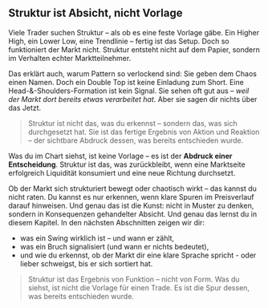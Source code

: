 ## Struktur ist Absicht, nicht Vorlage

Viele Trader suchen Struktur – als ob es eine feste Vorlage gäbe. Ein Higher High, ein Lower Low, eine Trendlinie – fertig ist das Setup. Doch so funktioniert der Markt nicht. Struktur entsteht nicht auf dem Papier, sondern im Verhalten echter Marktteilnehmer.

Das erklärt auch, warum Pattern so verlockend sind: Sie geben dem Chaos einen Namen. Doch ein Double Top ist keine Einladung zum Short. Eine Head-&-Shoulders-Formation ist kein Signal. Sie sehen oft gut aus – _weil der Markt dort bereits etwas verarbeitet hat_. Aber sie sagen dir nichts über das Jetzt.

> Struktur ist nicht das, was du erkennst – sondern das, was sich durchgesetzt hat. Sie ist das fertige Ergebnis von Aktion und Reaktion – der sichtbare Abdruck dessen, was bereits entschieden wurde.

Was du im Chart siehst, ist keine Vorlage – es ist der **Abdruck einer Entscheidung**. Struktur ist das, was zurückbleibt, wenn eine Marktseite erfolgreich Liquidität konsumiert und eine neue Richtung durchsetzt. 

Ob der Markt sich strukturiert bewegt oder chaotisch wirkt – das kannst du nicht raten. Du kannst es nur erkennen, wenn klare Spuren im Preisverlauf darauf hinweisen. Und genau das ist die Kunst: nicht in Muster zu denken, sondern in Konsequenzen gehandelter Absicht. Und genau das lernst du in diesem Kapitel. In den nächsten Abschnitten zeigen wir dir:

- was ein Swing wirklich ist – und wann er zählt,
- was ein Bruch signalisiert (und wann er nichts bedeutet),
- und wie du erkennst, ob der Markt dir eine klare Sprache spricht - oder lieber schweigst, bis er sich sortiert hat.

> Struktur ist das Ergebnis von Funktion – nicht von Form.
Was du siehst, ist nicht die Vorlage für einen Trade. Es ist die Spur dessen, was bereits entschieden wurde.